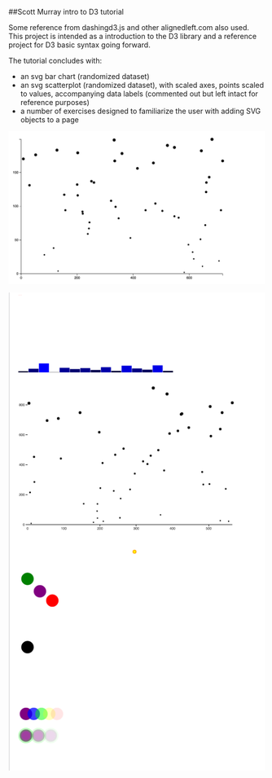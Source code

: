 ##Scott Murray intro to D3 tutorial

Some reference from dashingd3.js and other alignedleft.com also used. This project is intended as a introduction to the D3 library and a reference project for D3 basic syntax going forward.

The tutorial concludes with:
- an svg bar chart (randomized dataset)
- an svg scatterplot (randomized dataset), with scaled axes, points scaled to values, accompanying data labels (commented out but left intact for reference purposes)
- a number of exercises designed to familiarize the user with adding SVG objects to a page

![SVG Scatterplot](assets/scatterset_plot.png)

![full D3 tutorial](assets/sMurrayTutorial.png)
